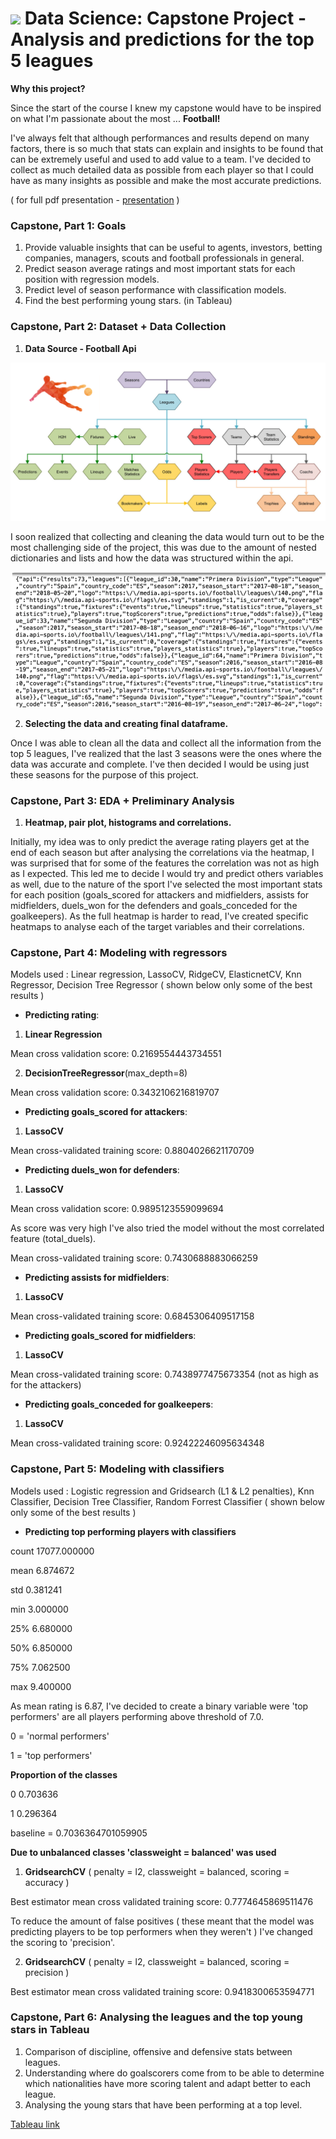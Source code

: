 # ![](https://ga-dash.s3.amazonaws.com/production/assets/logo-9f88ae6c9c3871690e33280fcf557f33.png) Data Science: Capstone Project - Analysis and predictions for the top 5 leagues

**Why this project?**

Since the start of the course I knew my capstone would have to be inspired on what I'm passionate about the most ... **Football!**

I've always felt that although performances and results depend on many factors, there is so much that stats can explain and insights to be found that can be extremely useful and used to add value to a team. I've decided to collect as much detailed data as possible from each player so that I could have as many insights as possible and make the most accurate predictions.

( for full pdf presentation - [presentation](https://github.com/rodmarialvas/Capstone-Rodolfo/blob/main/Capstone%20Data%20Science%20-%20Rodolfo.pdf) )


### **Capstone, Part 1: Goals**

1. Provide valuable insights that can be useful to agents, investors, betting companies, managers, scouts and football professionals in general.
2. Predict season average ratings and most important stats for each position with regression models. 
3. Predict level of season performance with classification models. 
4. Find the best performing young stars. (in Tableau) 

### **Capstone, Part 2: Dataset + Data Collection**

1. **Data Source - Football Api**

![Data Source](https://github.com/rodmarialvas/Capstone-Rodolfo/blob/main/archi-beta.jpg)

I soon realized that collecting and cleaning the data would turn out to be the most challenging side of the project, this was due to the amount of nested dictionaries and lists and how the data was structured within the api.

![Text](https://github.com/rodmarialvas/Capstone-Rodolfo/blob/main/jsontext.png) 

2. **Selecting the data and creating final dataframe.**

Once I was able to clean all the data and collect all the information from the top 5 leagues, I've realized that the last 3 seasons were the ones where the data was accurate and complete. I've then decided I would be using just these seasons for the purpose of this project.


### **Capstone, Part 3: EDA + Preliminary Analysis**

1. **Heatmap, pair plot, histograms and correlations.**

Initially, my idea was to only predict the average rating players get at the end of each season but after analysing the correlations via the heatmap, I was surprised that for some of the features the correlation was not as high as I expected. This led me to decide I would try and predict others variables as well, due to the nature of the sport I've selected the most important stats for each position (goals_scored for attackers and midfielders, assists for midfielders, duels_won for the defenders and goals_conceded for the goalkeepers). As the full heatmap is harder to read, I've created specific heatmaps to analyse each of the target variables and their correlations.


### **Capstone, Part 4: Modeling with regressors**

Models used : Linear regression, LassoCV, RidgeCV, ElasticnetCV, Knn Regressor, Decision Tree Regressor ( shown below only some of the best results )

- **Predicting rating**:

1. **Linear Regression** 

Mean cross validation score: 0.2169554443734551

2. **DecisionTreeRegressor**(max_depth=8)

Mean cross validation score: 0.3432106216819707

- **Predicting goals_scored for attackers**:

1. **LassoCV**

Mean cross-validated training score: 0.8804026621170709

- **Predicting duels_won for defenders**:

1. **LassoCV**

Mean cross validation score: 0.9895123559099694

As score was very high I've also tried the model without the most correlated feature (total_duels).

Mean cross-validated training score: 0.7430688883066259

- **Predicting assists for midfielders**:

1. **LassoCV**

Mean cross-validated training score: 0.6845306409517158

- **Predicting goals_scored for midfielders**:

1. **LassoCV**

Mean cross-validated training score: 0.7438977475673354 (not as high as for the attackers)

- **Predicting goals_conceded for goalkeepers**:

1. **LassoCV**

Mean cross-validated training score: 0.92422246095634348


### **Capstone, Part 5: Modeling with classifiers**

Models used : Logistic regression and Gridsearch (L1 & L2 penalties), Knn Classifier, Decision Tree Classifier, Random Forrest Classifier ( shown below only some of the best results )

- **Predicting top performing players with classifiers**

count    17077.000000

mean         6.874672

std          0.381241

min          3.000000

25%          6.680000

50%          6.850000

75%          7.062500

max          9.400000

As mean rating is 6.87, I've decided to create a binary variable were 'top performers' are all players performing above threshold of 7.0. 

0 = 'normal performers'

1 = 'top performers'

**Proportion of the classes**

0    0.703636

1    0.296364

baseline = 0.7036364701059905

**Due to unbalanced classes 'classweight = balanced' was used**


1. **GridsearchCV** ( penalty = l2, classweight = balanced, scoring = accuracy )

Best estimator mean cross validated training score:
0.7774645869511476

To reduce the amount of false positives ( these meant that the model was predicting players to be top performers when they weren't ) I've changed the scoring to 'precision'.

2. **GridsearchCV** ( penalty = l2, classweight = balanced, scoring = precision )

Best estimator mean cross validated training score:
0.9418300653594771


### **Capstone, Part 6: Analysing the leagues and the top young stars in Tableau**

1. Comparison of discipline, offensive and defensive stats between leagues.
2. Understanding where do goalscorers come from to be able to determine which nationalities have more scoring talent and adapt better to each league.
3. Analysing the young stars that have been performing at a top level.

[Tableau link](https://github.com/rodmarialvas/Capstone-Rodolfo/blob/main/Capstone.twb)
